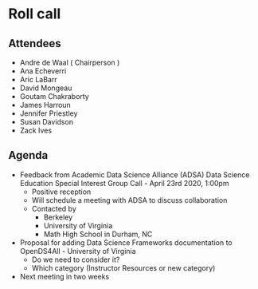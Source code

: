 # Roll call
## Attendees

- Andre de Waal ( Chairperson )
- Ana Echeverri
- Aric LaBarr
- David Mongeau
- Goutam Chakraborty
- James Harroun
- Jennifer Priestley
- Susan Davidson
- Zack Ives

## Agenda

- Feedback from Academic Data Science Alliance (ADSA) Data Science Education Special Interest Group Call - April 23rd 2020, 1:00pm
  - Positive reception 
  - Will schedule a meeting with ADSA to discuss collaboration
  - Contacted by
    - Berkeley 
    - University of Virginia 
    - Math High School in Durham, NC
- Proposal for adding Data Science Frameworks documentation to OpenDS4All - University of Virginia
  - Do we need to consider it?
  - Which category (Instructor Resources or new category)
- Next meeting in two weeks
